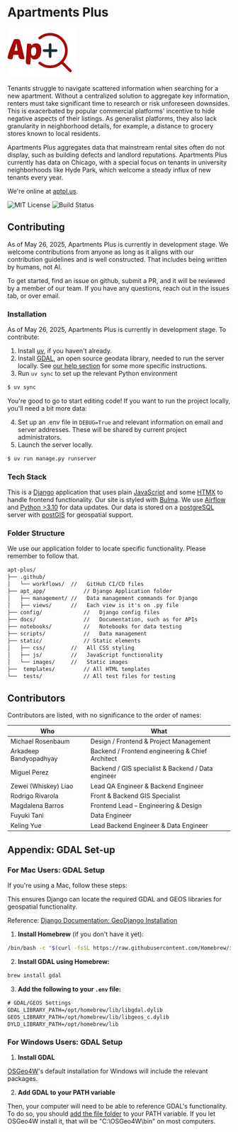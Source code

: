 # Apartments Plus
![Apartments Plus Logo](static/images/logo_color.svg)

Tenants struggle to navigate scattered information when searching for a new apartment. Without a centralized solution to aggregate key information, renters must take significant time to research or risk unforeseen downsides. This is exacerbated by popular commercial platforms' incentive to hide negative aspects of their listings. As generalist platforms, they also lack granularity in neighborhood details, for example, a distance to grocery stores known to local residents.

Apartments Plus aggregates data that mainstream rental sites often do not display, such as building defects and landlord reputations. Apartments Plus currently has data on Chicago, with a special focus on tenants in university neighborhoods like Hyde Park, which welcome a steady influx of new tenants every year.

We're online at [aptpl.us](https://www.aptpl.us).

![MIT License](https://img.shields.io/github/license/uchicago-capp-30320/apt-plus?color=133335)
![Build Status](https://github.com/uchicago-capp-30320/apt-plus/actions/workflows/ci.yml/badge.svg)

## Contributing
As of May 26, 2025, Apartments Plus is currently in development stage. We welcome contributions from anyone as long as it aligns with our contribution guidelines and is well constructed. That includes being written by humans, not AI.

To get started, find an issue on github, submit a PR, and it will be reviewed by a member of our team. If you have any questions, reach out in the issues tab, or over email.

### Installation
As of May 26, 2025, Apartments Plus is currently in development stage. To contribute:

1. Install [uv](https://docs.astral.sh/uv/getting-started/installation/), if you haven't already.
2. Install [GDAL](https://gdal.org/en/stable/index.html), an open source geodata library, needed to run the server locally. See [our help section](#appendix-gdal-set-up) for some more specific instructions.
3. Run `uv sync` to set up the relevant Python environment
```bash
$ uv sync
```

You're good to go to start editing code! If you want to run the project locally, you'll need a bit more data:

4. Set up an .env file in `DEBUG=True` and relevant information on email and server addresses. These will be shared by current project administrators.
5. Launch the server locally.
```bash
$ uv run manage.py runserver
```

### Tech Stack
This is a [Django](https://www.djangoproject.com/) application that uses plain [JavaScript](https://developer.mozilla.org/en-US/docs/Web/JavaScript) and some [HTMX](https://htmx.org/) to handle frontend functionality. Our site is styled with [Bulma](https://bulma.io/). We use [Airflow](https://airflow.apache.org/) and [Python >3.10](https://www.python.org/downloads/) for data updates. Our data is stored on a [postgreSQL](https://www.postgresql.org/) server with [postGIS](https://postgis.net/) for geospatial support. 


### Folder Structure
We use our application folder to locate specific functionality. Please remember to follow that.
```
apt-plus/
├── .github/
│   └── workflows/  //   GitHub CI/CD files
├── apt_app/            // Django Application folder
│   ├── management/ //   Data management commands for Django
│   ├── views/      //   Each view is it's on .py file
├── config/             //   Django config files
├── docs/               //   Documentation, such as for APIs
├── notebooks/          //   Notebooks for data testing
├── scripts/            //   Data management
├── static/             // Static elements
│   ├── css/        //   All CSS styling
│   ├── js/         //   JavaScript functionality
│   └── images/     //   Static images
├──  templates/         // All HTML templates
└──  tests/             // All test files for testing
```

## Contributors

Contributors are listed, with no significance to the order of names:

| Who      | What      |
| ------------- | ------------- |
| Michael Rosenbaum | Design / Frontend & Project Management |
| Arkadeep Bandyopadhyay | Backend / Frontend engineering & Chief Architect |
| Miguel Perez | Backend / GIS specialist & Backend / Data engineer |
| Zewei (Whiskey) Liao | Lead QA Engineer & Backend Engineer |
| Rodrigo Rivarola | Front & Backend GIS Specialist |
| Magdalena Barros | Frontend Lead – Engineering & Design |
| Fuyuki Tani | Data Engineer |
| Keling Yue | Lead Backend Engineer & Data Engineer|

## Appendix: GDAL Set-up
### For Mac Users: GDAL Setup

If you're using a Mac, follow these steps:

This ensures Django can locate the required GDAL and GEOS libraries for geospatial functionality.

Reference: [Django Documentation: GeoDjango Installation](https://docs.djangoproject.com/en/5.2/ref/contrib/gis/install/)

1. **Install Homebrew** (if you don't have it yet):

```bash
/bin/bash -c "$(curl -fsSL https://raw.githubusercontent.com/Homebrew/install/HEAD/install.sh)"
```

2. **Install GDAL using Homebrew:**

```bash
brew install gdal
```

3. **Add the following to your `.env` file:**

```env
# GDAL/GEOS Settings
GDAL_LIBRARY_PATH=/opt/homebrew/lib/libgdal.dylib
GEOS_LIBRARY_PATH=/opt/homebrew/lib/libgeos_c.dylib
DYLD_LIBRARY_PATH=/opt/homebrew/lib
```

### For Windows Users: GDAL Setup

1. **Install GDAL**

[OSGeo4W](https://www.osgeo.org/projects/osgeo4w/)'s default installation for Windows will include the relevant packages. 

2. **Add GDAL to your PATH variable**

Then, your computer will need to be able to reference GDAL's functionality. To do so, you should [add the file folder](https://www.c-sharpcorner.com/article/how-to-addedit-path-environment-variable-in-windows-11/) to your PATH variable. If you let OSGeo4W install it, that will be "C:\OSGeo4W\bin" on most computers.
